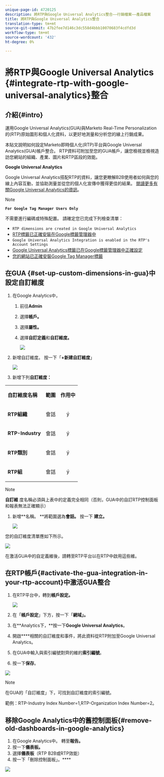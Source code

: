 ```yaml
---
unique-page-id: 4720125
description: 將RTP與Google Universal Analytics整合——行銷檔案——產品檔案
title: 將RTP與Google Universal Analytics整合
translation-type: tm+mt
source-git-commit: 47b2fee7d146c3dc558d4bbb10070683f4cdfd3d
workflow-type: tm+mt
source-wordcount: '432'
ht-degree: 0%

---
```



# 將RTP與Google Universal Analytics {#integrate-rtp-with-google-universal-analytics}整合

## 介紹{#intro}

運用Google Universal Analytics(GUA)與Marketo Real-Time Personalization的(RTP)原始圖形和個人化資料，以更好地測量和分析您的線上行銷成果。

本貼文說明如何設定Marketo即時個人化(RTP)平台與Google Universal Analytics(GUA)帳戶整合。 RTP資料可附加至您的GUA帳戶，讓您檢視並檢視造訪您網站的組織、產業、圖片和RTP區段的效能。

**Google Universal Analytics**

Google Universal Analytics搭配RTP的資料，讓您更瞭解B2B使用者如何與您的線上內容互動，並協助測量並從您的個人化宣傳中獲得更佳的結果。 [閱讀更多有關Google Universal Analytics的資訊](https://support.google.com/analytics/answer/2790010/?hl=en&amp;authuser=1)。

>[!NOTE]
>
>**`For Google Tag Manager Users Only`**
>
>不需要進行編碼或特殊配置。 請確定您已完成下列檢查清單：
>
>* `RTP dimensions are created in Google Universal Analytics`
>* [RTP標籤已正確安裝在Google標籤管理器中](https://docs.marketo.com/display/public/DOCS/Implementing+RTP+using+Google+Tag+Manager)
>* `Google Universal Analytics Integration is enabled in the RTP's Account Settings`
>* [Google Universal Analytics標籤已在Google標籤管理器中正確設定](https://support.google.com/tagmanager/answer/6107124?hl=en)
>* [您的網站已正確安裝Google Tag Manager標籤](https://developers.google.com/tag-manager/quickstart)

>



## 在GUA {#set-up-custom-dimensions-in-gua}中設定自訂維度

1. 在Google Analytics中，

   1. 前往&#x200B;**Admin**
   1. 選擇&#x200B;**帳戶。**
   1. 選擇&#x200B;**屬性。**
   1. 選擇**自訂定義**和&#x200B;**自訂維度。**

      ![](assets/image2014-11-29-11-3a2-3a32.png)

1. 新增自訂維度。 按一下「**+新建自訂維度**」

   ![](assets/image2014-11-29-11-3a8-3a16.png)

1. 新增下列&#x200B;**自訂維度：**

<table> 
 <tbody> 
  <tr> 
   <td><p><strong>自訂維度名稱</strong></p></td> 
   <td><p><strong>範圍</strong></p></td> 
   <td><p><strong>作用中</strong></p></td> 
  </tr> 
  <tr> 
   <td><p><strong>RTP組織</strong></p></td> 
   <td><p>會話</p></td> 
   <td><p align="center">ý</p></td> 
  </tr> 
  <tr> 
   <td><p><strong>RTP-Industry</strong></p></td> 
   <td><p>會話</p></td> 
   <td><p align="center">ý</p></td> 
  </tr> 
  <tr> 
   <td><p><strong>RTP類別</strong></p></td> 
   <td><p>會話</p></td> 
   <td><p align="center">ý</p></td> 
  </tr> 
  <tr> 
   <td><p><strong>RTP組</strong></p></td> 
   <td><p>會話</p></td> 
   <td><p align="center">ý</p></td> 
  </tr> 
 </tbody> 
</table>

>[!NOTE]
>
>**自訂維** 度名稱必須與上表中的定義完全相同（否則，GUA中的自訂RTP控制面板和報表無法正確顯示）

1. 新增**名稱。 **將範圍選為&#x200B;**會話。** 按一下 **建立。**

   ![](assets/image2014-11-29-11-3a12-3a51.png)

您的自訂維度清單應如下所示。

![](assets/image2014-11-29-11-36-50-version-2.png)

在激活GUA中的自定義維後，請轉至RTP平台以在RTP中啟用這些維。

## 在RTP帳戶{#activate-the-gua-integration-in-your-rtp-account}中激活GUA整合

1. 在RTP平台中，轉到&#x200B;**帳戶設定。**

   ![](assets/image2014-11-29-11-3a27-3a7.png)

1. 在「**帳戶設定**」下方，按一下「**網域」。**
1. 在**Analytics下，**按一下&#x200B;**Google Universal Analytics**。
1. 開啟&#x200B;****&#x200B;相關的自訂維度和事件，將此資料從RTP附加至Google Universal Analytics。
1. 在GUA中輸入與索引編號對齊的維的&#x200B;**索引編號**。
1. 按一下&#x200B;**保存**。

![](assets/image2014-11-29-11-31-23-version-2.png)

>[!NOTE]
>
>在GUA的「自訂維度」下，可找到自訂維度的索引編號。
>
>範例：RTP-Industry Index Number=1,RTP-Organization Index Number=2。

## 移除Google Analytics中的舊控制面板{#remove-old-dashboards-in-google-analytics}

1. 在Google Analytics中。 轉至&#x200B;**報告。**
1. 按一下&#x200B;**儀表板。**
1. 選擇**儀表板**（RTP B2B或RTP效能）
1. 按一下「刪除控制面板」。****

![](assets/image2014-11-29-11-3a42-3a55.png)

